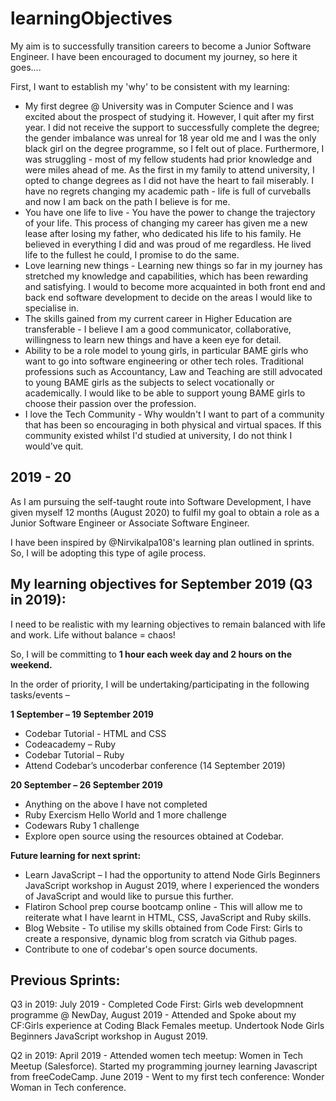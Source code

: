 # learningObjectives
 My aim is to successfully transition careers to become a Junior Software Engineer. I have been encouraged to document my journey, so here it goes....

 First, I want to establish my 'why' to be consistent with my learning:

 * My first degree @ University was in Computer Science and I was excited about the prospect of studying it. However, I quit after my first year. I did not receive the support to successfully complete the degree; the gender imbalance was unreal for 18 year old me and I was the only black girl on the degree programme, so I felt out of place. Furthermore, I was struggling - most of my fellow students had prior knowledge and were miles ahead of me. As the first in my family to attend university, I opted to change degrees as I did not have the heart to fail miserably. I have no regrets changing my academic path - life is full of curveballs and now I am back on the path I believe is for me.
 * You have one life to live - You have the power to change the trajectory of your life. This process of changing my career has given me a new lease after losing my father, who dedicated his life to his family. He believed in everything I did and was proud of me regardless. He lived life to the fullest he could, I promise to do the same.
 * Love learning new things - Learning new things so far in my journey has stretched my knowledge and capabilities, which has been rewarding and satisfying. I would to become more acquainted in both front end and back end software development to decide on the areas I would like to specialise in.
 * The skills gained from my current career in Higher Education are transferable - I believe I am a good communicator, collaborative, willingness to learn new things and have a keen eye for detail.
 * Ability to be a role model to young girls, in particular BAME girls who want to go into software engineering or other tech roles. Traditional professions such as Accountancy, Law and Teaching are still advocated to young BAME girls as the subjects to select vocationally or academically. I would like to be able to support young BAME girls to choose their passion over the profession.
 * I love the Tech Community - Why wouldn't I want to part of a community that has been so encouraging in both physical and virtual spaces. If this community existed whilst I'd studied at university, I do not think I would've quit.

 ## 2019 - 20
 As I am pursuing the self-taught route into Software Development, I have given myself 12 months (August 2020) to fulfil my goal to obtain a role as a Junior Software Engineer or Associate Software Engineer.

I have been inspired by @Nirvikalpa108's learning plan outlined in sprints. So, I will be adopting this type of agile process.

## My learning objectives for September 2019 (Q3 in 2019):

I need to be realistic with my learning objectives to remain balanced with life and work. Life without balance = chaos!

So, I will be committing to **1 hour each week day and 2 hours on the weekend.**

In the order of priority, I will be undertaking/participating in the following tasks/events –

**1 September – 19 September 2019**

* Codebar Tutorial - HTML and CSS
* Codeacademy – Ruby
* Codebar Tutorial – Ruby
* Attend Codebar’s uncoderbar conference (14 September 2019)

**20 September – 26 September 2019**

*	Anything on the above I have not completed
* Ruby Exercism Hello World and 1 more challenge
* Codewars Ruby 1 challenge
* Explore open source using the resources obtained at Codebar.

**Future learning for next sprint:**

* Learn JavaScript – I had the opportunity to attend Node Girls Beginners JavaScript workshop in August 2019, where I experienced the wonders of JavaScript and would like to pursue this further.
* Flatiron School prep course bootcamp online - This will allow me to reiterate what I have learnt in HTML, CSS, JavaScript and Ruby skills.
* Blog Website - To utilise my skills obtained from Code First: Girls to create a responsive, dynamic blog from scratch via Github pages.
* Contribute to one of codebar's open source documents.

## Previous Sprints:

Q3 in 2019: July 2019 - Completed Code First: Girls web developmnent programme @ NewDay, August 2019 - Attended and Spoke about my CF:Girls experience at Coding Black Females meetup. Undertook Node Girls Beginners JavaScript workshop in August 2019.

Q2 in 2019: April 2019 - Attended women tech meetup: Women in Tech Meetup (Salesforce). Started my programming journey learning Javascript from freeCodeCamp.  June 2019 - Went to my first tech conference: Wonder Woman in Tech conference.
